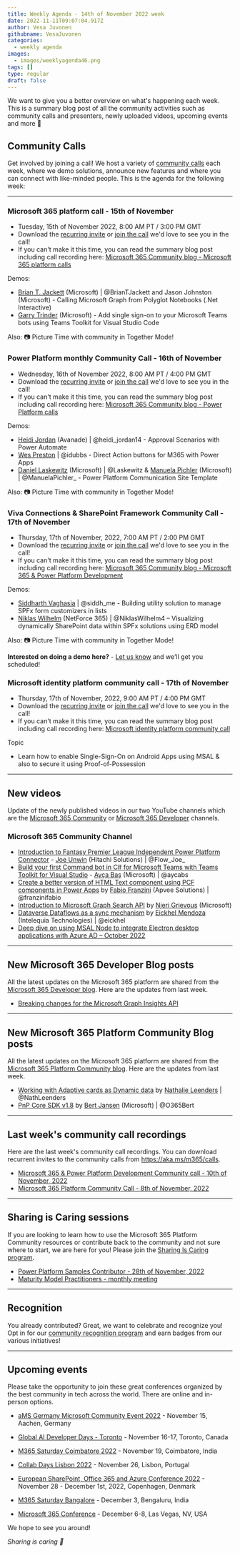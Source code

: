 ```yaml
---
title: Weekly Agenda - 14th of November 2022 week
date: 2022-11-11T09:07:04.917Z
author: Vesa Juvonen
githubname: VesaJuvonen
categories:
  - weekly agenda
images:
  - images/weeklyagenda46.png
tags: []
type: regular
draft: false
---
```


We want to give you a better overview on what's happening each week. This is a summary blog post of all the community activities such as community calls and presenters, newly uploaded videos, upcoming events and more 🚀


## Community Calls

Get involved by joining a call! We host a variety of [community calls](https://aka.ms/m365/calls) each week, where we demo solutions, announce new features and where you can connect with like-minded people. This is the agenda for the following week:

---

### Microsoft 365 platform call - 15th of November

* Tuesday, 15th of November 2022, 8:00 AM PT / 3:00 PM GMT
* Download the [recurring invite](https://aka.ms/m365-dev-call) or [join the call](https://aka.ms/m365-dev-call-join) we'd love to see you in the call!
* If you can't make it this time, you can read the summary blog post including call recording here: [Microsoft 365 Community blog - Microsoft 365 platform calls](https://pnp.github.io/blog/categories/microsoft-365-platform-call/)

Demos: 

* [Brian T. Jackett](http://twitter.com/BrianTJackett) (Microsoft) | @BrianTJackett and Jason Johnston (Microsoft) - Calling Microsoft Graph from Polyglot Notebooks (.Net Interactive)
* [Garry Trinder](https://twitter.com/garrytrinder) (Microsoft) - Add single sign-on to your Microsoft Teams bots using Teams Toolkit for Visual Studio Code

Also: 📷 Picture Time with community in Together Mode!



### Power Platform monthly Community Call - 16th of November

* Wednesday, 16th of November 2022, 8:00 AM PT / 4:00 PM GMT
* Download the [recurring invite](https://aka.ms/powerplatformcommunitycall) or [join the call](https://aka.ms/PowerPlatformMonthlyCall) we'd love to see you in the call!
* If you can't make it this time, you can read the summary blog post including call recording here: [Microsoft 365 Community blog - Power Platform calls](https://pnp.github.io/blog/categories/power-apps-community-call/)

Demos: 

* [Heidi Jordan](https://twitter.com/heidi_jordan14) (Avanade) | @heidi_jordan14 - Approval Scenarios with Power Automate
* [Wes Preston](https://twitter.com/idubbs) | @idubbs - Direct Action buttons for M365 with Power Apps
* [Daniel Laskewitz](https://twitter.com/Laskewitz) (Microsoft) | @Laskewitz & [Manuela Pichler](https://twitter.com/ManuelaPichler_) (Microsoft) | @ManuelaPichler_ - Power Platform Communication Site Template

Also: 📷 Picture Time with community in Together Mode!


### Viva Connections & SharePoint Framework Community Call - 17th of November

* Thursday, 17th of November, 2022, 7:00 AM PT / 2:00 PM GMT
* Download the [recurring invite](https://aka.ms/spdev-sig-call) or [join the call](https://aka.ms/spdev-sig-call-join) we'd love to see you in the call!
* If you can't make it this time, you can read the summary blog post including call recording here: [Microsoft 365 Community blog - Microsoft 365 & Power Platform Development](https://pnp.github.io/blog/categories/microsoft-365-developer-community-call/)

Demos: 

* [Siddharth Vaghasia](https://twitter.com/siddh_me) | @siddh_me - Building utility solution to manage SPFx form customizers in lists
* [Niklas Wilhelm](https://twitter.com/NiklasWilhelm4) (NetForce 365) | @NiklasWilhelm4 – Visualizing dynamically SharePoint data within SPFx solutions using ERD model


Also: 📷 Picture Time with community in Together Mode!

**Interested on doing a demo here?** - [Let us know](https://aka.ms/m365pnp/request/demo) and we'll get you scheduled!

### Microsoft identity platform community call - 17th of November

* Thursday, 17th of November, 2022, 9:00 AM PT / 4:00 PM GMT
* Download the [recurring invite](https://aka.ms/IDDEVCommunityCall) or [join the call](https://aka.ms/IDDEVCommunityCall-join) we'd love to see you in the call!
* If you can't make it this time, you can read the summary blog post including call recording here: [Microsoft identity platform community call](https://pnp.github.io/blog/categories/microsoft-identity-platform-community-call/)

Topic

* Learn how to enable Single-Sign-On on Android Apps using MSAL & also to secure it using Proof-of-Possession 

---

## New videos

Update of the newly published videos in our two YouTube channels which are the [Microsoft 365 Community](https://www.youtube.com/channel/UC_mKdhw-V6CeCM7gTo_Iy7w) or [Microsoft 365 Developer](https://www.youtube.com/channel/UCV_6HOhwxYLXAGd-JOqKPoQ) channels.

### Microsoft 365 Community Channel

* [Introduction to Fantasy Premier League Independent Power Platform Connector](https://www.youtube.com/watch?v=jYolCI5H9t0) - [Joe Unwin](https://twitter.com/Flow_Joe_) (Hitachi Solutions) | @Flow_Joe_
* [Build your first Command bot in C# for Microsoft Teams with Teams Toolkit for Visual Studio](https://www.youtube.com/watch?v=AQgo2MmMzr4) - [Ayça Baş](https://twitter.com/aycabs) (Microsoft) | @aycabs
* [Create a better version of HTML Text component using PCF components in Power Apps](https://www.youtube.com/watch?v=wcNN82AWz-4) by [Fabio Franzini](https://twitter.com/franzinifabio) (Apvee Solutions) | @franzinifabio
* [Introduction to Microsoft Graph Search API](https://www.youtube.com/watch?v=KAsyBgKf-RU&t=7s) by [Njeri Grievous](https://www.linkedin.com/in/njerigrevious/) (Microsoft)
* [Dataverse Dataflows as a sync mechanism](https://www.youtube.com/watch?v=lnzoMAW6-Oo&t=5s) by [Eickhel Mendoza](https://twitter.com/eickhel) (Intelequia Technologies) | @eickhel
* [Deep dive on using MSAL Node to integrate Electron desktop applications with Azure AD – October 2022](https://www.youtube.com/watch?v=JOykhyP0x8M&t=7s)

---

## New Microsoft 365 Developer Blog posts

All the latest updates on the Microsoft 365 platform are shared from the [Microsoft 365 Developer blog](https://devblogs.microsoft.com/microsoft365dev/). Here are the updates from last week.

* [Breaking changes for the Microsoft Graph Insights API](https://devblogs.microsoft.com/microsoft365dev/breaking-changes-for-the-microsoft-graph-insights-api/)

---


## New Microsoft 365 Platform Community Blog posts

All the latest updates on the Microsoft 365 platform are shared from the [Microsoft 365 Platform Community blog](https://pnp.github.io/blog/). Here are the updates from last week.

* [Working with Adaptive cards as Dynamic data](https://pnp.github.io/blog/post/dynamic-use-of-adaptive-cards/) by [Nathalie Leenders](https://twitter.com/NathLeenders) | @NathLeenders
* [PnP Core SDK v1.8](https://pnp.github.io/blog/pnp-core-sdk/pnp-core-sdk-v1-8/) by [Bert Jansen](https://twitter.com/O365Bert) (Microsoft) | @O365Bert

---

## Last week's community call recordings

Here are the last week's community call recordings. You can download recurrent invites to the community calls from https://aka.ms/m365/calls.

* [Microsoft 365 & Power Platform Development Community call - 10th of November, 2022](https://pnp.github.io/blog/microsoft-365-and-power-platform-development-community-call/2022-11-10/)
* [Microsoft 365 Platform Community Call - 8th of November, 2022](https://pnp.github.io/blog/microsoft-365-platform-community-call/2022-11-08/)

---

## Sharing is Caring sessions

If you are looking to learn how to use the Microsoft 365 Platform Community resources or contribute back to the community and not sure where to start, we are here for you! Please join the [Sharing Is Caring program](https://pnp.github.io/sharing-is-caring/).

* [Power Platform Samples Contributor - 28th of November, 2022](https://forms.office.com/pages/responsepage.aspx?id=KtIy2vgLW0SOgZbwvQuRaXDXyCl9DkBHq4A2OG7uLpdUN0hMNTRPWVVWTkhFTk9QQzhFSTRIS1JLSC4u)
* [Maturity Model Practitioners - monthly meeting](https://aka.ms/mm4m365/invite)

---

## Recognition

You already contributed? Great, we want to celebrate and recognize you! Opt in for our [community recognition program](https://pnp.github.io/recognitionprogram/) and earn badges from our various initiatives! 

---

## Upcoming events

Please take the opportunity to join these great conferences organized by the best community in tech across the world. There are online and in-person options.


* [aMS Germany Microsoft Community Event 2022](https://www.bechtle.com/de-en/about-bechtle/events/amsgermany) - November 15, Aachen, Germany
* [Global AI Developer Days - Toronto](https://globalai.community/) - November 16-17, Toronto, Canada
* [M365 Saturday Coimbatore 2022](https://athen.tech/M365-Saturday-Coimbatore-2022/) - November 19, Coimbatore, India
* [Collab Days Lisbon 2022](https://www.collabdays.org/2022-lisbon/) - November 26, Lisbon, Portugal
* [​​​​​​​European SharePoint, Office 365 and Azure Conference 2022](https://www.sharepointeurope.com/) - November 28 - December 1st, 2022, Copenhagen, Denmark

* [M365 Saturday Bangalore](https://www.communitydays.org/event/2022-12-03/m365-saturday-bangalore-2022) - December 3, Bengaluru, India
* [Microsoft 365 Conference](https://m365conf.com/#!/) - December 6-8, Las Vegas, NV, USA

We hope to see you around!

_Sharing is caring 🧡_


